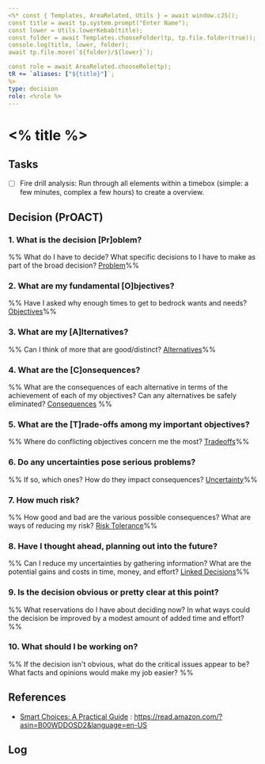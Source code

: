 ```yaml
---
<%* const { Templates, AreaRelated, Utils } = await window.cJS();
const title = await tp.system.prompt("Enter Name");
const lower = Utils.lowerKebab(title);
const folder = await Templates.chooseFolder(tp, tp.file.folder(true));
console.log(title, lower, folder);
await tp.file.move(`${folder}/${lower}`);

const role = await AreaRelated.chooseRole(tp);
tR += `aliases: ["${title}"]`;
%>
type: decision
role: <%role %>
---
```

# <% title %>

## Tasks
- [ ] Fire drill analysis: Run through all elements within a timebox (simple: a few minutes, complex a few hours) to create a overview. 

## Decision (PrOACT)

### 1. What is the decision [Pr]oblem?
%% What do I have to decide? What specific decisions to I have to make as part of the broad decision? [Problem](athenaeum/method/goals/smart-choices-a-practical-guide.md#Problem)%%

### 2. What are my fundamental [O]bjectives?
%% Have I asked why enough times to get to bedrock wants and needs? [Objectives](athenaeum/method/goals/smart-choices-a-practical-guide.md#Objectives)%%

### 3. What are my [A]lternatives?
%% Can I think of more that are good/distinct? [Alternatives](athenaeum/method/goals/smart-choices-a-practical-guide.md#Alternatives)%%

### 4. What are the [C]onsequences?
%% What are the consequences of each alternative in terms of the achievement of each of my objectives? Can any alternatives be safely eliminated? [Consequences](athenaeum/method/goals/smart-choices-a-practical-guide.md#Consequences) %%

### 5. What are the [T]rade-offs among my important objectives?
%% Where do conflicting objectives concern me the most? [Tradeoffs](athenaeum/method/goals/smart-choices-a-practical-guide.md#Tradeoffs)%%

### 6. Do any uncertainties pose serious problems?
%% If so, which ones? How do they impact consequences? [Uncertainty](athenaeum/method/goals/smart-choices-a-practical-guide.md#Uncertainty)%%

### 7. How much risk?
%% How good and bad are the various possible consequences? What are ways of reducing my risk? [Risk Tolerance](athenaeum/method/goals/smart-choices-a-practical-guide.md#Risk%20Tolerance)%%

### 8. Have I thought ahead, planning out into the future?
%% Can I reduce my uncertainties by gathering information? What are the potential gains and costs in time, money, and effort? [Linked Decisions](athenaeum/method/goals/smart-choices-a-practical-guide.md#Linked%20Decisions)%%

### 9. Is the decision obvious or pretty clear at this point?
%% What reservations do I have about deciding now? In what ways could the decision be improved by a modest amount of added time and effort? %%


### 10. What should I be working on?
%% If the decision isn't obvious, what do the critical issues appear to be? What facts and opinions would make my job easier? %%



## References
- [Smart Choices: A Practical Guide](athenaeum/method/goals/smart-choices-a-practical-guide.md) : https://read.amazon.com/?asin=B00WDDOSD2&language=en-US


## Log